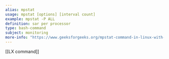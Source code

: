 ```yaml
---
alias: mpstat
usage: mpstat [options] [interval count]
example: mpstat -P ALL
definition: sar per processor 
type: bash-command 
subject: monitoring
more-info: "https://www.geeksforgeeks.org/mpstat-command-in-linux-with-examples/"
---
```

 
[[LX command]]
